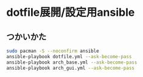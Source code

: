 # dotfile展開/設定用ansible

## つかいかた

```sh
sudo pacman -S --noconfirm ansible
ansible-playbook dotfile.yml --ask-become-pass
ansible-playbook arch_base.yml --ask-become-pass
ansible-playbook arch_gui.yml --ask-become-pass
```

